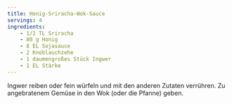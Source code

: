 ```yaml
---
title: Honig-Sriracha-Wok-Sauce
servings: 4
ingredients:
    - 1/2 TL Sriracha
    - 80 g Honig
    - 8 EL Sojasauce
    - 2 Knoblauchzehe
    - 1 daumengroßes Stück Ingwer
    - 1 EL Stärke
---
```


Ingwer reiben oder fein würfeln und mit den anderen Zutaten verrühren. Zu angebratenem Gemüse in den Wok (oder die Pfanne) geben.

